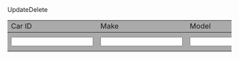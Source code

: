 
<style>
#inventory tr:hover {background-color: #ddd;}
#inventory tr:nth-child(odd){background-color: #aaa;}

</style>

<table id="inventory" class="center" style="width:100%">
  <!-- <tr>
    <th>Make</th>
    <th>Model</th>
    <th>Year</th>
    <th>Price</th>
    <th>Image</th>
    <th>Add Car</th>
    <th>Delete Car</th>
    <th>Edit Car</th>
  </tr> -->
  <tbody>
  <tr th:each="car : ${list}">
      <td th:text="${car.id}">Car ID</td>
      <td th:text="${car.make}">Make</td>
      <td th:text="${car.model}">Model</td>
      <td th:text="${car.year}">Year</td>
      <td th:text="${car.price}">Price</td>
      <!-- <td th:text="${person.model}">Image</td> -->
          <a th:href="@{/database/carupdate/{id}(id = ${car.id})}">Update</a>
          <a th:href="@{/database/cardelete/{id}(id = ${car.id})}">Delete</a>
      </td>
  </tr>
  </tbody>

  <tr>
    <td><input type="text" id="make"></td>
    <td><input type="text" id="model"></td>
    <td><input type="text" id="year"></td>
    <td><input type="text" id="price"></td>
    <td><button onclick="editCar()">Upload Image</button></td>
    <td><button onclick="addCar()">Add Car</button></td>
    <td><button onclick="deleteCar()">Delete Car</button></td>
    <td><button onclick="editCar()">Edit Car</button></td>
  </tr>
</table>

<script>
function addCar() {
  var make = document.getElementById("make").value;
  var model = document.getElementById("model").value;
  var year = document.getElementById("year").value;
  var price = document.getElementById("price").value;
  
  var table = document.getElementsByTagName("table")[0];
  var newRow = table.insertRow();
  var makeCell = newRow.insertCell();
  var modelCell = newRow.insertCell();
  var yearCell = newRow.insertCell();
  var priceCell = newRow.insertCell();
  
  makeCell.innerHTML = make;
  modelCell.innerHTML = model;
  yearCell.innerHTML = year;
  priceCell.innerHTML = price;
}
function deleteCar() {}
function editCar() {}
</script>

<!-- https://learn.shayhowe.com/html-css/organizing-data-with-tables/ -->